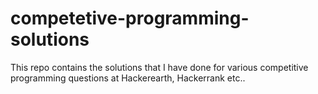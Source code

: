 # competetive-programming-solutions
This repo contains the solutions that I have done for various competitive programming questions at Hackerearth, Hackerrank etc..
